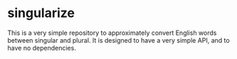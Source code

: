 # singularize

This is a very simple repository to approximately convert English words between
singular and plural.  It is designed to have a very simple API, and to have no
dependencies.